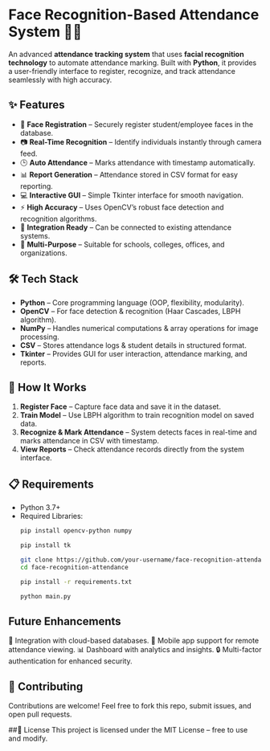# Face Recognition-Based Attendance System 🎥👥  

An advanced **attendance tracking system** that uses **facial recognition technology** to automate attendance marking. Built with **Python**, it provides a user-friendly interface to register, recognize, and track attendance seamlessly with high accuracy.  

## ✨ Features  
- 🔐 **Face Registration** – Securely register student/employee faces in the database.  
- 📷 **Real-Time Recognition** – Identify individuals instantly through camera feed.  
- 🕒 **Auto Attendance** – Marks attendance with timestamp automatically.  
- 📊 **Report Generation** – Attendance stored in CSV format for easy reporting.  
- 💻 **Interactive GUI** – Simple Tkinter interface for smooth navigation.  
- ⚡ **High Accuracy** – Uses OpenCV’s robust face detection and recognition algorithms.  
- 🔄 **Integration Ready** – Can be connected to existing attendance systems.  
- 🏫 **Multi-Purpose** – Suitable for schools, colleges, offices, and organizations.  

## 🛠️ Tech Stack  

- **Python** – Core programming language (OOP, flexibility, modularity).  
- **OpenCV** – For face detection & recognition (Haar Cascades, LBPH algorithm).  
- **NumPy** – Handles numerical computations & array operations for image processing.  
- **CSV** – Stores attendance logs & student details in structured format.  
- **Tkinter** – Provides GUI for user interaction, attendance marking, and reports.  


## 🚀 How It Works  
1. **Register Face** – Capture face data and save it in the dataset.  
2. **Train Model** – Use LBPH algorithm to train recognition model on saved data.  
3. **Recognize & Mark Attendance** – System detects faces in real-time and marks attendance in CSV with timestamp.  
4. **View Reports** – Check attendance records directly from the system interface.  

## 📋 Requirements  
- Python 3.7+  
- Required Libraries:  
  ```bash
  pip install opencv-python numpy

  pip install tk

  git clone https://github.com/your-username/face-recognition-attendance.git
  cd face-recognition-attendance

  pip install -r requirements.txt

  python main.py
  
## Future Enhancements
🔗 Integration with cloud-based databases.
📱 Mobile app support for remote attendance viewing.
📊 Dashboard with analytics and insights.
🔒 Multi-factor authentication for enhanced security.

## 🤝 Contributing
Contributions are welcome! Feel free to fork this repo, submit issues, and open pull requests.

##📜 License
This project is licensed under the MIT License – free to use and modify.


